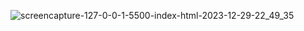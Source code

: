 
![screencapture-127-0-0-1-5500-index-html-2023-12-29-22_49_35](https://github.com/Het2604/Number-Type-Checker/assets/137598780/f04df9ef-b825-4650-80be-fc30aadb9e0c)
